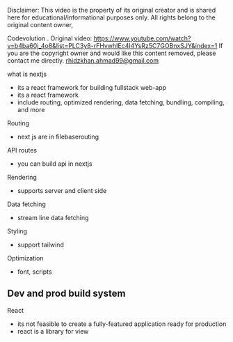 Disclaimer:
This video is the property of its original creator and is shared here for educational/informational purposes only. All rights belong to the original content owner,

Codevolution
.
Original video: https://www.youtube.com/watch?v=b4ba60j_4o8&list=PLC3y8-rFHvwhIEc4I4YsRz5C7GOBnxSJY&index=1
If you are the copyright owner and would like this content removed, please contact me directly.
rhidzkhan.ahmad99@gmail.com



what is nextjs

- its a react framework for building fullstack web-app
- its a react framework
- include routing, optimized rendering, data fetching, bundling, compiling, and more


Routing
- next js are in filebaserouting

API routes
- you can build api in nextjs

Rendering
- supports server and client side 

Data fetching 
- stream line data fetching 

Styling
- support tailwind 

Optimization
- font, scripts

Dev and prod build system
- 

React

- its not feasible to create a fully-featured application ready for production
- react is a library for view 
